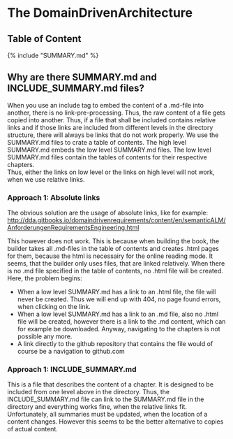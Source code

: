 # The DomainDrivenArchitecture

## Table of Content

{% include "SUMMARY.md" %}


## Why are there SUMMARY.md and INCLUDE_SUMMARY.md files?

When you use an include tag to embed the content of a .md-file into another, there is no link-pre-processing. Thus, the raw content of a file gets copied into another. Thus, if a file that shall be included contains relative links and if those links are included from different levels in the directory structure, there will always be links that do not work properly. 
We use the SUMMARY.md files to crate a table of contents. The high level SUMMARY.md embeds the low level SUMMARY.md files. The low level SUMMARY.md files contain the tables of contents for their respective chapters.  
Thus, either the links on low level or the links on high level will not work, when we use relative links. 

### Approach 1: Absolute links
The obvious solution are the usage of absolute links, like for example:
http://dda.gitbooks.io/domaindrivenrequirements/content/en/semanticALM/AnforderungenRequirementsEngineering.html

This however does not work. This is because when building the book, the builder takes all .md-files in the table of contents and creates .html pages for them, because the html is necessairy for the online reading mode. It seems, that the builder only uses files, that are linked relatively. When there is no .md file specified in the table of contents, no .html file will be created.
Here, the problem begins: 

* When a low level SUMMARY.md has a link to an .html file, the file will never be created. Thus we will end up with 404, no page found errors, when clicking on the link.
* When a low level SUMMARY.md has a link to an .md file, also no .html file will be created, however there is a link to the .md content, which can for example be downloaded. Anyway, navigating to the chapters is not possible any more.
* A link directly to the github repository that contains the file would of course be a navigation to github.com

### Approach 1: INCLUDE_SUMMARY.md
 
This is a file that describes the content of a chapter. It is designed to be included from one level above in the directory. Thus, the INCLUDE_SUMMARY.md file can link to the SUMMARY.md file in the directory and everything works fine, when the relative links fit. 
Unfortunately, all summaries must be updated, when the location of a content changes. However this seems to be the better alternative to copies of actual content. 





